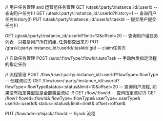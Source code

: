 // 用户任务管理  and 运营组任务管理
GET /utask/:party/:instance_id/:userId                           -- 查询用户任务(!)
GET /utask/:party/:instance_id/:userId?history=1                 -- 查询用户任务history(!)
PUT /utask/:party/:instance_id/:userId/:taskId                   -- 提交用户提交任务(!)

GET /gtask/:party/:instance_id/:userId?limit=10&offset=20        -- 查询用户组任务列表 - 只要是用户所在的组, 任务都查出来(!)
PUT /gtask/:party/:instance_id/:userId/:taskId/:gid                   -- claim任务(!)

// 自动任务管理
POST /auto/:flowType/:flowId/:autoTask   -- 手动触发指定流程的指定任务

// 流程管理
POST /flow/user/:party/:instance_id/:userId?flowType=:flowType                     -- 创建流程(!)
GET  /flow/user/:party/:instance_id/:userId?flowType=:flowType&status=:status&limit=10&offset=20  -- 查询用户流程, 如果没有指定类型就是全部类型流程  !!!
GET  /flow/:flowId                                                              -- 查询指定流程(!)
GET  /flow?
flowId=:flowId&
flowType=:flowType&
userType=:userType&
userId=:userId&
status=:status&
limit=:limit&
offset=:offset&

PUT  /flow/admin/hijack/:flowId                                                 --  hijack 流程
